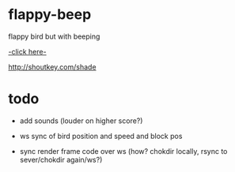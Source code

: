 # flappy-beep
flappy bird but with beeping 

[-click here-](http://45.55.134.216:3989/)

http://shoutkey.com/shade

# todo

- add sounds (louder on higher score?)

- ws sync of bird position and speed and block pos
- sync render frame code over ws (how? chokdir locally, rsync to sever/chokdir again/ws?)


